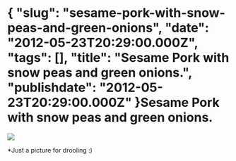 {
    "slug": "sesame-pork-with-snow-peas-and-green-onions",
    "date": "2012-05-23T20:29:00.000Z",
    "tags": [],
    "title": "Sesame Pork with snow peas and green onions.",
    "publishdate": "2012-05-23T20:29:00.000Z"
}Sesame Pork with snow peas and green onions.
============================================




![](/images/tumblr_m4hswssDo71rwd7xgo1_1280.jpg)

\*Just a picture for drooling :)

